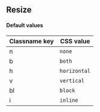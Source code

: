## Resize

<!-- <values.resize> -->
#### Default values
|Classname key|CSS value       |
|-------------|----------------|
|n            |```none```      |
|b            |```both```      |
|h            |```horizontal```|
|v            |```vertical```  |
|bl           |```block```     |
|i            |```inline```    |

<!-- </values.resize> -->

<!-- <variants.resize> -->

<!-- </variants.resize> -->